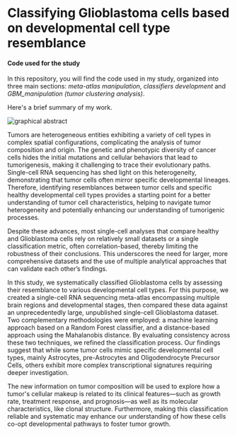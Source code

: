 # Classifying Glioblastoma cells based on developmental cell type resemblance
#### Code used for the study

In this repository, you will find the code used in my study, organized into three main sections: *meta-atlas manipulation*, *classifiers development* and *GBM_manipulation (tumor clustering analysis)*.

Here's a brief summary of my work.

![graphical abstract ](https://github.com/icoratella/GBM_Cells_Classifiers/blob/main/graphical_abstract.png)

Tumors are heterogeneous entities exhibiting a variety of cell types in complex spatial configurations, complicating the analysis of tumor composition and origin. The genetic and phenotypic diversity of cancer cells hides the initial mutations and cellular behaviors that lead to tumorigenesis, making it challenging to trace their evolutionary paths. Single-cell RNA sequencing has shed light on this heterogeneity, demonstrating that tumor cells often mirror specific developmental lineages. Therefore, identifying resemblances between tumor cells and specific healthy developmental cell types provides a starting point for a better understanding of tumor cell characteristics, helping to navigate tumor heterogeneity and potentially enhancing our understanding of tumorigenic processes. 

Despite these advances, most single-cell analyses that compare healthy and Glioblastoma cells rely on relatively small datasets or a single classification metric, often correlation-based, thereby limiting the robustness of their conclusions. This underscores the need for larger, more comprehensive datasets and the use of multiple analytical approaches that can validate each other’s findings. 

In this study, we systematically classified Glioblastoma cells by assessing their resemblance to various developmental cell types. For this purpose, we created a single-cell RNA sequencing meta-atlas encompassing multiple brain regions and developmental stages, then compared these data against an unprecedentedly large, unpublished single-cell Glioblastoma dataset. Two complementary methodologies were employed: a machine learning approach based on a Random Forest classifier, and a distance-based approach using the Mahalanobis distance. By evaluating consistency across these two techniques, we refined the classification process. Our findings suggest that while some tumor cells mimic specific developmental cell types, mainly Astrocytes, pre-Astrocytes and Oligodendrocyte Precursor Cells, others exhibit more complex transcriptional signatures requiring deeper investigation.

The new information on tumor composition will be used to explore how a tumor's cellular makeup is related to its clinical features—such as growth rate, treatment response, and prognosis—as well as its molecular characteristics, like clonal structure. Furthermore, making this classification reliable and systematic may enhance our understanding of how these cells co-opt developmental pathways to foster tumor growth.

